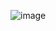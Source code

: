 ![image](https://user-images.githubusercontent.com/32494798/183335871-6cb8d84a-c38e-4fc9-a926-62a211013389.png)
